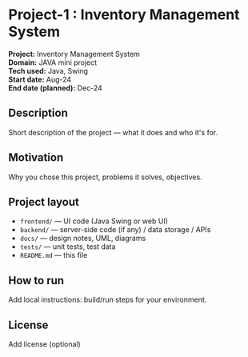 # Project-1 : Inventory Management System

**Project:** Inventory Management System  
**Domain:** JAVA mini project  
**Tech used:** Java, Swing  
**Start date:** Aug-24  
**End date (planned):** Dec-24

## Description
Short description of the project — what it does and who it's for.

## Motivation
Why you chose this project, problems it solves, objectives.

## Project layout
- `frontend/` — UI code (Java Swing or web UI)
- `backend/` — server-side code (if any) / data storage / APIs
- `docs/` — design notes, UML, diagrams
- `tests/` — unit tests, test data
- `README.md` — this file

## How to run
Add local instructions: build/run steps for your environment.

## License
Add license (optional)

